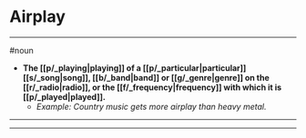 # Airplay
---
#noun
- **The [[p/_playing|playing]] of a [[p/_particular|particular]] [[s/_song|song]], [[b/_band|band]] or [[g/_genre|genre]] on the [[r/_radio|radio]], or the [[f/_frequency|frequency]] with which it is [[p/_played|played]].**
	- _Example: Country music gets more airplay than heavy metal._
---
---
